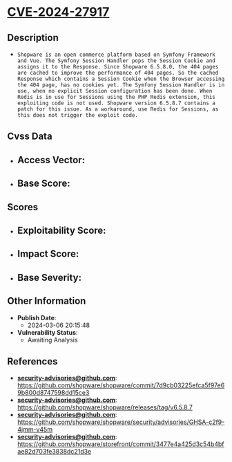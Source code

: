 
# [CVE-2024-27917](https://cve.mitre.org/cgi-bin/cvename.cgi?name=CVE-2024-27917)

## Description

- `Shopware is an open commerce platform based on Symfony Framework and Vue. The Symfony Session Handler pops the Session Cookie and assigns it to the Response. Since Shopware 6.5.8.0, the 404 pages are cached to improve the performance of 404 pages. So the cached Response which contains a Session Cookie when the Browser accessing the 404 page, has no cookies yet. The Symfony Session Handler is in use, when no explicit Session configuration has been done. When Redis is in use for Sessions using the PHP Redis extension, this exploiting code is not used. Shopware version 6.5.8.7 contains a patch for this issue. As a workaround, use Redis for Sessions, as this does not trigger the exploit code.`

## Cvss Data

- **Access Vector**:
  - 
- **Base Score**:
  - 

## Scores

- **Exploitability Score**:
  - 
- **Impact Score**:
  - 
- **Base Severity**:
  - 

## Other Information

- **Publish Date**:
  - 2024-03-06 20:15:48
- **Vulnerability Status**:
  - Awaiting Analysis

## References

- **security-advisories@github.com**: https://github.com/shopware/shopware/commit/7d9cb03225efca5f97e69b800d8747598dd15ce3
- **security-advisories@github.com**: https://github.com/shopware/shopware/releases/tag/v6.5.8.7
- **security-advisories@github.com**: https://github.com/shopware/shopware/security/advisories/GHSA-c2f9-4jmm-v45m
- **security-advisories@github.com**: https://github.com/shopware/storefront/commit/3477e4a425d3c54b4bfae82d703fe3838dc21d3e
